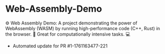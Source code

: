 # Web-Assembly-Demo
⚙️ Web Assembly Demo: A project demonstrating the power of WebAssembly (WASM) by running high-performance code (C++, Rust) in the browser. 🚀 Great for computationally intensive tasks. 💻


- Automated update for PR #1-1761163477-221